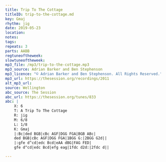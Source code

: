 ```yaml
---
title: Trip To The Cottage
titleID: trip-to-the-cottage.md
key: Gmaj
rhythm: jig
date: 2019-05-23
location:
notes:
tags:
repeats: 3 
parts: AABB 
regtuneoftheweek:
slowtuneoftheweek:
mp3_file: /mp3/trip-to-the-cottage.mp3
mp3_source: Adrian Barker and Ben Stephenson
mp3_licence: "© Adrian Barker and Ben Stephenson. All Rights Reserved."
mp3_url: https://thesession.org/recordings/2011
alt_mp3_url:
source: Wellington
abc_source: The Session
abc_url: https://thesession.org/tunes/833
abc: |
    X: 6
    T: A Trip To The Cottage
    R: jig
    M: 6/8
    L: 1/8
    K: Gmaj
    |:Bc|ded BGB|cBc AGF|DGG FGA|BGB ABc|
    ded BGB|cBc AGF|DGG FGA|1BGG G:|2BGG G2d||
    |:gfe d^cd|edc Bcd|eAA dBG|FAG FED|
    gfe d^cd|edc Bcd|efg eag|1fdc d2d:|2fdc d||

---
```

